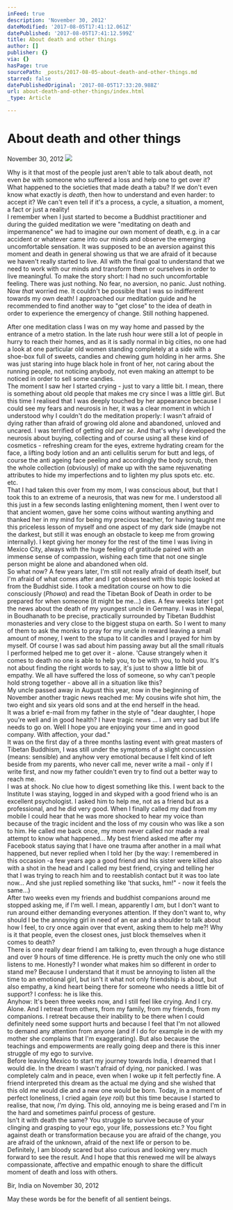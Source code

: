```yaml
---
inFeed: true
description: 'November 30, 2012'
dateModified: '2017-08-05T17:41:12.061Z'
datePublished: '2017-08-05T17:41:12.599Z'
title: About death and other things
author: []
publisher: {}
via: {}
hasPage: true
sourcePath: _posts/2017-08-05-about-death-and-other-things.md
starred: false
datePublishedOriginal: '2017-08-05T17:33:20.988Z'
url: about-death-and-other-things/index.html
_type: Article

---
```

# **About death and other things**

November 30, 2012
![](https://the-grid-user-content.s3-us-west-2.amazonaws.com/92c2d329-b238-4bfb-9d49-a806af8d64ea.jpg)

Why is it that most of the people just aren't able to talk about death, not even _be_ with someone who suffered a loss and help one to get over it? What happened to the societies that made death a tabu? If we don't even know what exactly is _death_, then how to understand and even harder: to accept it? We can't even tell if it's a process, a cycle, a situation, a moment, a fact or just a reality!  
I remember when I just started to become a Buddhist practitioner and during the guided meditation we were "meditating on death and impermanence" we had to imagine our own moment of death, e.g. in a car accident or whatever came into our minds and observe the emerging uncomfortable sensation. It was supposed to be an aversion against this moment and death in general showing us that we are afraid of it because we haven't really started to live. All with the final goal to understand that we need to work with our minds and transform them or ourselves in order to live meaningful. To make the story short: I had no such uncomfortable feeling. There was just nothing. No fear, no aversion, no panic. Just nothing. Now _that_ worried me. It couldn't be possible that I was so indifferent towards my own death! I approached our meditation guide and he recommended to find another way to "get close" to the idea of death in order to experience the emergency of change. Still nothing happened.

After one meditation class I was on my way home and passed by the entrance of a metro station. In the late rush hour were still a lot of people in hurry to reach their homes, and as it is sadly normal in big cities, no one had a look at one particular old women standing completely at a side with a shoe-box full of sweets, candies and chewing gum holding in her arms. She was just staring into huge black hole in front of her, not caring about the running people, not noticing anybody, not even making an attempt to be noticed in order to sell some candies.   
The moment I saw her I started crying - just to vary a little bit. I mean, there is something about old people that makes me cry since I was a little girl. But this time I realised that I was deeply touched by her appearance because I could see my fears and neurosis in her, it was a clear moment in which I understood why I couldn't do the meditation properly: I wasn't afraid of dying rather than afraid of growing old alone and abandoned, unloved and uncared. I was terrified of getting old _per se_. And that's why I developed the neurosis about buying, collecting and of course using all these kind of cosmetics - refreshing cream for the eyes, extreme hydrating cream for the face, a lifting body lotion and an anti cellulitis serum for butt and legs, of course the anti ageing face peeling and accordingly the body scrub, then the whole collection (obviously) of make up with the same rejuvenating attributes to hide my imperfections and to lighten my plus spots etc. etc. etc.  
That I had taken this over from my mom, I was conscious about, but that I took this to an extreme of a neurosis, that was new for me. I understood all this just in a few seconds lasting enlightening moment, then I went over to that ancient women, gave her some coins without wanting anything and thanked her in my mind for being my precious teacher, for having taught me this priceless lesson of myself and one aspect of my dark side (maybe not the darkest, but still it was enough an obstacle to keep me from growing internally). I kept giving her money for the rest of the time I was living in Mexico City, always with the huge feeling of gratitude paired with an immense sense of compassion, wishing each time that not one single person might be alone and abandoned when old.  
So what now? A few years later, I'm still not really afraid of death itself, but I'm afraid of what comes after and I got obsessed with this topic looked at from the Buddhist side. I took a meditation course on how to die consciously (_Phowa_) and read the Tibetan Book of Death in order to be prepared for when someone (it might be me...) dies. A few weeks later I got the news about the death of my youngest uncle in Germany. I was in Nepal, in Boudhanath to be precise, practically surrounded by Tibetan Buddhist monasteries and very close to the biggest stupa on earth. So I went to many of them to ask the monks to pray for my uncle in reward leaving a small amount of money, I went to the stupa to lit candles and I prayed for him by myself. Of course I was sad about him passing away but all the small rituals I performed helped me to get over it - alone. 'Cause strangely when it comes to death no one is able to help you, to be with you, to hold you. It's not about finding the right words to say, it's just to show a little bit of empathy. We all have suffered the loss of someone, so why can't people hold strong together - above all in a situation like this?   
My uncle passed away in August this year, now in the beginning of November another tragic news reached me: My cousins wife shot him, the two eight and six years old sons and at the end herself in the head.   
It was a brief e-mail from my father in the style of "dear daughter, I hope you're well and in good health? I have tragic news ... I am very sad but life needs to go on. Well I hope you are enjoying your time and in good company. With affection, your dad."  
It was on the first day of a three months lasting event with great masters of Tibetan Buddhism, I was still under the symptoms of a slight concussion (means: sensible) and anyhow very emotional because I felt kind of left beside from my parents, who never call me, never write a mail - only if I write first, and now my father couldn't even try to find out a better way to reach me.  
I was at shock. No clue how to digest something like this. I went back to the Institute I was staying, logged in and skyped with a good friend who is an excellent psychologist. I asked him to help me, not as a friend but as a professional, and he did very good. When I finally called my dad from my mobile I could hear that he was more shocked to hear my voice than because of the tragic incident and the loss of my cousin who was like a son to him. He called me back once, my mom never called nor made a real attempt to know what happened... My best friend asked me after my Facebook status saying that I have one trauma after another in a mail what happened, but never replied when I told her (by the way: I remembered in this occasion -a few years ago a good friend and his sister were killed also with a shot in the head and I called my best friend, crying and telling her that I was trying to reach him and to reestablish contact but it was too late now... And she just replied something like 'that sucks, hm!" - now it feels the same...)  
After two weeks even my friends and buddhist companions around me stopped asking me, if I'm well. I mean, apparently I _am_, but I don't want to run around either demanding everyones attention. If they don't want to, why should I be the annoying girl in need of an ear and a shoulder to talk about how I feel, to cry once again over that event, asking them to help me?! Why is it that people, even the closest ones, just block themselves when it comes to death?   
There is one really dear friend I am talking to, even through a huge distance and over 9 hours of time difference. He is pretty much the only one who still listens to me. Honestly? I wonder what makes him so different in order to stand me? Because I understand that it must be annoying to listen all the time to an emotional girl, but isn't it what not only friendship is about, but also empathy, a kind heart being there for someone who needs a little bit of support? I confess: he is like this.  
Anyhow: It's been three weeks now, and I still feel like crying. And I cry. Alone. And I retreat from others, from my family, from my friends, from my companions. I retreat because their inability to be there when I could definitely need some support hurts and because I feel that I'm not allowed to demand any attention from anyone (and if I do for example in de with my mother she complains that I'm exaggerating). But also because the teachings and empowerments are really going deep and there is this inner struggle of my ego to survive.   
Before leaving Mexico to start my journey towards India, I dreamed that I would die. In the dream I wasn't afraid of dying, nor panicked. I was completely calm and in peace, even when I woke up it felt perfectly fine. A friend interpreted this dream as the actual me dying and she wished that this old _me_ would die and a new one would be born. Today, in a moment of perfect loneliness, I cried again (_eye roll_) but this time because I started to realise, that now, _I'm_ dying. This old, annoying me is being erased and I'm in the hard and sometimes painful process of gesture.   
Isn't it with death the same? You struggle to survive because of your clinging and grasping to your ego, your life, possessions etc.? You fight against death or transformation because you are afraid of the change, you are afraid of the unknown, afraid of the next life or person to be.   
Definitely, I am bloody scared but also curious and looking very much forward to see the result. And I hope that this renewed me will be always compassionate, affective and empathic enough to share the difficult moment of death and loss with others.

Bir, India on November 30, 2012

May these words be for the benefit of all sentient beings.